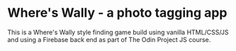 # Where's Wally - a photo tagging app

This is a Where's Wally style finding game build using vanilla HTML/CSS/JS and using a Firebase back end as part of The Odin Project JS course.
